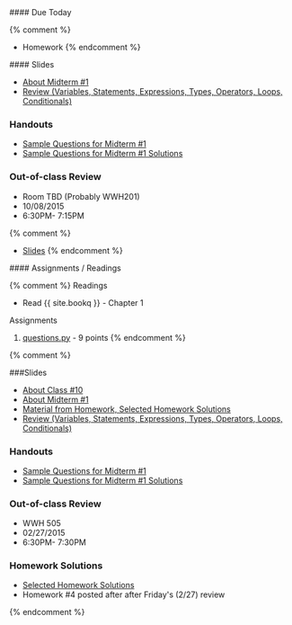 <article class="due" markdown="block">
#### Due Today

{% comment %}
* Homework
{% endcomment %}

</article>

<article class="slides" markdown="block">
#### Slides

* [About Midterm #1](classes/10/exam.html)
* [Review (Variables, Statements, Expressions, Types, Operators, Loops, Conditionals)](classes/10/review.html)

### Handouts
* [Sample Questions for Midterm #1](resources/handouts/midterm_1/midterm_1_practice.pdf)
* [Sample Questions for Midterm #1 Solutions](resources/handouts/midterm_1/midterm_1_practice_solutions.pdf)

### Out-of-class Review

* Room TBD (Probably WWH201)
* 10/08/2015
* 6:30PM- 7:15PM

{% comment %}
* [Slides](classes/01/intro.html)
{% endcomment %}

</article>

<article class="assignments" markdown="block">
#### Assignments / Readings		



{% comment %}
Readings

* Read {{ site.bookq }} - Chapter 1

Assignments 

1. [questions.py](homework/hw01/questions.py) - 9 points
{% endcomment %}
</article>
{% comment %}
<a name="class10"></a>

###Slides
* [About Class #10](classes/10/meta.html)
* [About Midterm #1](classes/10/exam.html)
* [Material from Homework, Selected Homework Solutions](classes/10/built_in_functions_homework.html)
* [Review (Variables, Statements, Expressions, Types, Operators, Loops, Conditionals)](classes/10/review.html)

### Handouts
* [Sample Questions for Midterm #1](resources/handouts/midterm_1/midterm_1_practice.pdf)
* [Sample Questions for Midterm #1 Solutions](resources/handouts/midterm_1/midterm_1_practice_solutions.pdf)

### Out-of-class Review

* WWH 505
* 02/27/2015
* 6:30PM- 7:30PM

### Homework Solutions

* [Selected Homework Solutions](classes/10/built_in_functions_homework.html#7.0)
* Homework #4 posted after after Friday's (2/27) review

{% endcomment %}
